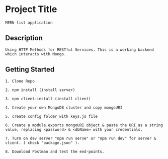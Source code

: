 # Project Title

    MERN list application

## Description

    Using HTTP Methods for RESTful Services. This is a working backend which interacts with Mongo.

## Getting Started

    1. Clone Repo

    2. npm install (install server)

    3. npm client-install (install client)

    4. Create your own MongoDB cluster and copy mongoURI

    5. create config folder with keys.js file
    
    6. Create a module.exports mongoURI object & paste the URI as a string value, replacing <password> & <dbName> with your credentials.

    7. Turn on dev server "npm run serve" or "npm run dev" for server & client. ( check "package.json" ).
    
    8. Download Postman and test the end-points.

